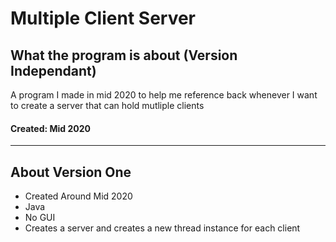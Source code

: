 # Multiple Client Server
## What the program is about (Version Independant)
A program I made in mid 2020 to help me reference back whenever I want to create a server that can hold mutliple clients

#### Created: Mid 2020

-----------------------------------------------------------------------------------------------------------------------------------------------------------------------
## About Version One
 - Created Around Mid 2020 
 - Java
 - No GUI
 - Creates a server and creates a new thread instance for each client
